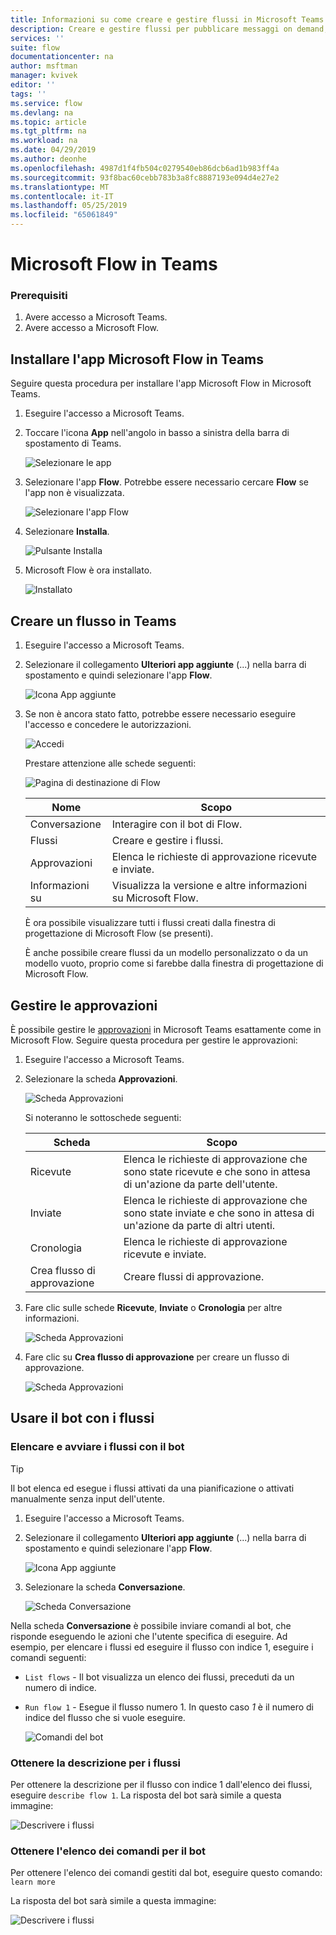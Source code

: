 ```yaml
---
title: Informazioni su come creare e gestire flussi in Microsoft Teams | Microsoft Docs
description: Creare e gestire flussi per pubblicare messaggi on demand, @mention utenti e canali, pubblicare schede con opzioni di risposta e altro ancora.
services: ''
suite: flow
documentationcenter: na
author: msftman
manager: kvivek
editor: ''
tags: ''
ms.service: flow
ms.devlang: na
ms.topic: article
ms.tgt_pltfrm: na
ms.workload: na
ms.date: 04/29/2019
ms.author: deonhe
ms.openlocfilehash: 4987d1f4fb504c0279540eb86dcb6ad1b983ff4a
ms.sourcegitcommit: 93f8bac60cebb783b3a8fc8887193e094d4e27e2
ms.translationtype: MT
ms.contentlocale: it-IT
ms.lasthandoff: 05/25/2019
ms.locfileid: "65061849"
---
```

# <a name="microsoft-flow-in-teams"></a>Microsoft Flow in Teams

### <a name="prerequisites"></a>Prerequisiti

1. Avere accesso a Microsoft Teams.
1. Avere accesso a Microsoft Flow.

## <a name="install-the-microsoft-flow-app-in-teams"></a>Installare l'app Microsoft Flow in Teams

Seguire questa procedura per installare l'app Microsoft Flow in Microsoft Teams.

1. Eseguire l'accesso a Microsoft Teams.

1. Toccare l'icona **App** nell'angolo in basso a sinistra della barra di spostamento di Teams.

    ![Selezionare le app](media/flows-teams/apps.png)

1. Selezionare l'app **Flow**. Potrebbe essere necessario cercare **Flow** se l'app non è visualizzata.

    ![Selezionare l'app Flow](media/flows-teams/select-flow-app.png)

1. Selezionare **Installa**.

    ![Pulsante Installa](media/flows-teams/select-install.png)

1. Microsoft Flow è ora installato.

    ![Installato](media/flows-teams/flow-installed.png)


## <a name="create-a-flow-in-teams"></a>Creare un flusso in Teams

1. Eseguire l'accesso a Microsoft Teams.

1. Selezionare il collegamento **Ulteriori app aggiunte** (...) nella barra di spostamento e quindi selezionare l'app **Flow**.

    ![Icona App aggiunte](media/flows-teams/added-apps-icon.png)

1. Se non è ancora stato fatto, potrebbe essere necessario eseguire l'accesso e concedere le autorizzazioni.

    ![Accedi](media/flows-teams/grant-permissions-sign-in.png)


    Prestare attenzione alle schede seguenti:

    ![Pagina di destinazione di Flow](media/flows-teams/flow-landing-page.png)

    Nome|Scopo
    ----|-----|
    Conversazione|Interagire con il bot di Flow.
    Flussi|Creare e gestire i flussi.
    Approvazioni|Elenca le richieste di approvazione ricevute e inviate.
    Informazioni su|Visualizza la versione e altre informazioni su Microsoft Flow.


    È ora possibile visualizzare tutti i flussi creati dalla finestra di progettazione di Microsoft Flow (se presenti). 

    È anche possibile creare flussi da un modello personalizzato o da un modello vuoto, proprio come si farebbe dalla finestra di progettazione di Microsoft Flow. 

## <a name="manage-approvals"></a>Gestire le approvazioni

È possibile gestire le [approvazioni](modern-approvals.md) in Microsoft Teams esattamente come in Microsoft Flow. Seguire questa procedura per gestire le approvazioni:

1. Eseguire l'accesso a Microsoft Teams.
1. Selezionare la scheda **Approvazioni**.

    ![Scheda Approvazioni](media/flows-teams/approvals-tab.png)

    Si noteranno le sottoschede seguenti:

    Scheda|Scopo
    ----|-----|
    Ricevute|Elenca le richieste di approvazione che sono state ricevute e che sono in attesa di un'azione da parte dell'utente.
    Inviate|Elenca le richieste di approvazione che sono state inviate e che sono in attesa di un'azione da parte di altri utenti.
    Cronologia|Elenca le richieste di approvazione ricevute e inviate.
    Crea flusso di approvazione|Creare flussi di approvazione.

1. Fare clic sulle schede **Ricevute**, **Inviate** o **Cronologia** per altre informazioni.

    ![Scheda Approvazioni](media/flows-teams/approvals-tab-2.png)

1. Fare clic su **Crea flusso di approvazione** per creare un flusso di approvazione.

    ![Scheda Approvazioni](media/flows-teams/approvals-tab-3.png)

## <a name="use-the-bot-with-flows"></a>Usare il bot con i flussi

### <a name="list-and-launch-flows-with-the-bot"></a>Elencare e avviare i flussi con il bot

> [!TIP]
> Il bot elenca ed esegue i flussi attivati da una pianificazione o attivati manualmente senza input dell'utente.

1. Eseguire l'accesso a Microsoft Teams.
1. Selezionare il collegamento **Ulteriori app aggiunte** (...) nella barra di spostamento e quindi selezionare l'app **Flow**.

    ![Icona App aggiunte](media/flows-teams/added-apps-icon.png)
    
1. Selezionare la scheda **Conversazione**.

    ![Scheda Conversazione](media/flows-teams/conversations-tab.png)

Nella scheda **Conversazione** è possibile inviare comandi al bot, che risponde eseguendo le azioni che l'utente specifica di eseguire. Ad esempio, per elencare i flussi ed eseguire il flusso con indice 1, eseguire i comandi seguenti:

- ```List flows``` - Il bot visualizza un elenco dei flussi, preceduti da un numero di indice.
- ```Run flow 1``` - Esegue il flusso numero 1. In questo caso *1* è il numero di indice del flusso che si vuole eseguire.

   ![Comandi del bot](media/flows-teams/bot-commands.png)

### <a name="get-the-description-for-flows"></a>Ottenere la descrizione per i flussi

Per ottenere la descrizione per il flusso con indice 1 dall'elenco dei flussi, eseguire ```describe flow 1```. La risposta del bot sarà simile a questa immagine:

   ![Descrivere i flussi](media/flows-teams/bot-describe.png)

### <a name="get-the-list-of-commands-for-the-bot"></a>Ottenere l'elenco dei comandi per il bot

Per ottenere l'elenco dei comandi gestiti dal bot, eseguire questo comando: ```learn more``` 

La risposta del bot sarà simile a questa immagine:

![Descrivere i flussi](media/flows-teams/bot-learn-more.png) 
